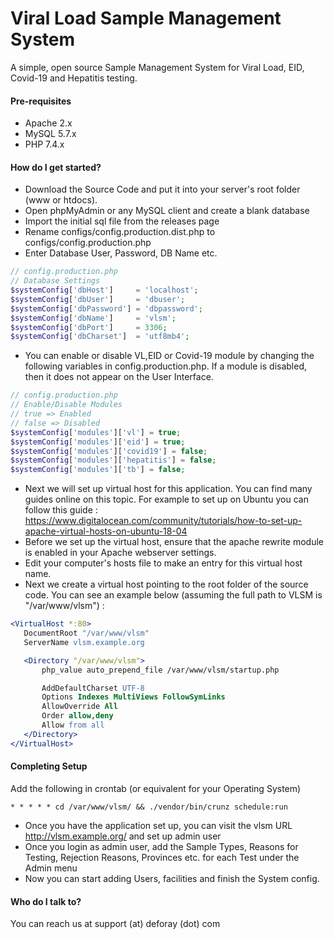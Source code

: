 # Viral Load Sample Management System #

A simple, open source Sample Management System for Viral Load, EID, Covid-19 and Hepatitis testing.

#### Pre-requisites
* Apache 2.x
* MySQL 5.7.x
* PHP 7.4.x


#### How do I get started?
* Download the Source Code and put it into your server's root folder (www or htdocs).
* Open phpMyAdmin or any MySQL client and create a blank database
* Import the initial sql file from the releases page
* Rename configs/config.production.dist.php to configs/config.production.php
* Enter Database User, Password, DB Name etc. 

```php
// config.production.php
// Database Settings
$systemConfig['dbHost']     = 'localhost';
$systemConfig['dbUser']     = 'dbuser';
$systemConfig['dbPassword'] = 'dbpassword';
$systemConfig['dbName']     = 'vlsm';
$systemConfig['dbPort']     = 3306;
$systemConfig['dbCharset']  = 'utf8mb4';
```
* You can enable or disable VL,EID or Covid-19 module by changing the following variables in config.production.php. If a module is disabled, then it does not appear on the User Interface.

```php
// config.production.php
// Enable/Disable Modules
// true => Enabled
// false => Disabled
$systemConfig['modules']['vl'] = true;
$systemConfig['modules']['eid'] = true;
$systemConfig['modules']['covid19'] = false;
$systemConfig['modules']['hepatitis'] = false;
$systemConfig['modules']['tb'] = false;
```

* Next we will set up virtual host for this application. You can find many guides online on this topic. For example to set up on Ubuntu you can follow this guide : https://www.digitalocean.com/community/tutorials/how-to-set-up-apache-virtual-hosts-on-ubuntu-18-04
* Before we set up the virtual host, ensure that the apache rewrite module is enabled in your Apache webserver settings.
* Edit your computer's hosts file to make an entry for this virtual host name.
* Next we create a virtual host pointing to the root folder of the source code. You can see an example below (assuming the full path to VLSM is "/var/www/vlsm") : 

```apache
<VirtualHost *:80>
   DocumentRoot "/var/www/vlsm"
   ServerName vlsm.example.org

   <Directory "/var/www/vlsm">
       php_value auto_prepend_file /var/www/vlsm/startup.php

       AddDefaultCharset UTF-8
       Options Indexes MultiViews FollowSymLinks
       AllowOverride All
       Order allow,deny
       Allow from all
   </Directory>
</VirtualHost>
```

#### Completing Setup

Add the following in crontab (or equivalent for your Operating System)

```
* * * * * cd /var/www/vlsm/ && ./vendor/bin/crunz schedule:run
```

* Once you have the application set up, you can visit the vlsm URL http://vlsm.example.org/ and set up admin user
* Once you login as admin user, add the Sample Types, Reasons for Testing, Rejection Reasons, Provinces etc. for each Test under the Admin menu 
* Now you can start adding Users, facilities and finish the System config.


#### Who do I talk to?
You can reach us at support (at) deforay (dot) com
